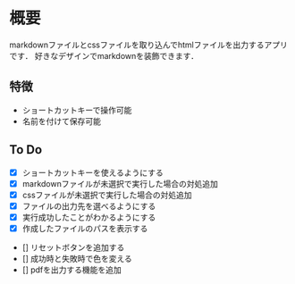 # 概要
markdownファイルとcssファイルを取り込んでhtmlファイルを出力するアプリです．
好きなデザインでmarkdownを装飾できます．

## 特徴
- ショートカットキーで操作可能
- 名前を付けて保存可能

## To Do
- [x] ショートカットキーを使えるようにする
- [x] markdownファイルが未選択で実行した場合の対処追加
- [x] cssファイルが未選択で実行した場合の対処追加
- [x] ファイルの出力先を選べるようにする
- [x] 実行成功したことがわかるようにする
- [x] 作成したファイルのパスを表示する
- [] リセットボタンを追加する
- [] 成功時と失敗時で色を変える
- [] pdfを出力する機能を追加
